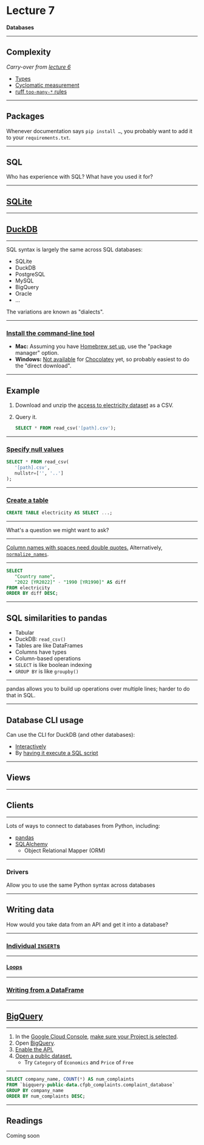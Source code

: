 # Lecture 7

**Databases**

---

## Complexity

_Carry-over from [lecture 6](lecture_06.md)_

- [Types](https://en.wikipedia.org/wiki/Programming_complexity#Types)
- [Cyclomatic measurement](https://en.wikipedia.org/wiki/Cyclomatic_complexity)
- [ruff `too-many-*` rules](https://docs.astral.sh/ruff/rules/#refactor-plr)

---

## Packages

Whenever documentation says `pip install …`, you probably want to add it to your `requirements.txt`.

---

## SQL

Who has experience with SQL? What have you used it for?

---

## [SQLite](https://www.sqlite.org/)

---

## [DuckDB](https://duckdb.org/)

---

SQL syntax is largely the same across SQL databases:

- SQLite
- DuckDB
- PostgreSQL
- MySQL
- BigQuery
- Oracle
- …

The variations are known as "dialects".

---

### [Install the command-line tool](https://duckdb.org/docs/installation/?version=stable&environment=cli)

- **Mac:** Assuming you have [Homebrew set up](../readings/week_04.md#setup), use the "package manager" option.
- **Windows:** [Not available](https://github.com/chocolatey-community/chocolatey-package-requests/issues/1583) for [Chocolatey](https://chocolatey.org/) yet, so probably easiest to do the "direct download".

---

## Example

1. Download and unzip the [access to electricity dataset](https://databank.worldbank.org/reports.aspx?dsid=2&series=EG.ELC.ACCS.ZS#) as a CSV.
1. Query it.

   ```sql
   SELECT * FROM read_csv('[path].csv');
   ```

---

### [Specify null values](https://duckdb.org/docs/stable/data/csv/overview.html#parameters)

```sql
SELECT * FROM read_csv(
   '[path].csv',
   nullstr=['', '..']
);
```

---

### [Create a table](https://duckdb.org/docs/stable/data/csv/overview.html)

```sql
CREATE TABLE electricity AS SELECT ...;
```

---

What's a question we might want to ask?

---

[Column names with spaces need double quotes.](https://duckdb.org/docs/stable/sql/dialect/keywords_and_identifiers.html#identifiers) Alternatively, [`normalize_names`](https://duckdb.org/docs/stable/data/csv/overview.html#parameters).

---

```sql
SELECT
   "Country name",
   "2022 [YR2022]" - "1990 [YR1990]" AS diff
FROM electricity
ORDER BY diff DESC;
```

---

## SQL similarities to pandas

- Tabular
- DuckDB: `read_csv()`
- Tables are like DataFrames
- Columns have types
- Column-based operations
- `SELECT` is like boolean indexing
- `GROUP BY` is like `groupby()`

---

pandas allows you to build up operations over multiple lines; harder to do that in SQL.

---

## Database CLI usage

Can use the CLI for DuckDB (and other databases):

- [Interactively](https://duckdb.org/docs/stable/clients/cli/overview#running-sql-statements-in-the-cli)
- By [having it execute a SQL script](https://duckdb.org/docs/stable/clients/cli/overview#non-interactive-usage)

---

## Views

---

## Clients

---

Lots of ways to connect to databases from Python, including:

- [pandas](https://pandas.pydata.org/docs/user_guide/io.html#sql-queries)
- [SQLAlchemy](https://www.sqlalchemy.org/)
  - Object Relational Mapper (ORM)

---

### Drivers

Allow you to use the same Python syntax across databases

---

## Writing data

How would you take data from an API and get it into a database?

---

### [Individual `INSERT`s](https://duckdb.org/docs/stable/clients/python/overview#persistent-storage)

---

#### [Loops](../examples/duck_loop.py)

---

### [Writing from a DataFrame](https://duckdb.org/docs/stable/guides/python/import_pandas.html)

---

## [BigQuery](https://cloud.google.com/bigquery)

---

1. In the [Google Cloud Console](https://console.cloud.google.com/), [make sure your Project is selected](../docs/google_cloud.md#switching-to-your-google-cloud-project).
1. Open [BigQuery](https://console.cloud.google.com/bigquery).
1. [Enable the API.](https://cloud.google.com/apis/docs/getting-started#enabling_apis)
1. [Open a public dataset.](https://cloud.google.com/bigquery/docs/quickstarts/query-public-dataset-console#open_a_public_dataset)
   - Try `Category` of `Economics` and `Price` of `Free`

---

```sql
SELECT company_name, COUNT(*) AS num_complaints
FROM `bigquery-public-data.cfpb_complaints.complaint_database`
GROUP BY company_name
ORDER BY num_complaints DESC;
```

---

## Readings

Coming soon
